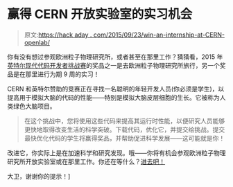 # 赢得 CERN 开放实验室的实习机会

> 原文:[https://hack aday . com/2015/09/23/win-an-internship-at-CERN-openlab/](https://hackaday.com/2015/09/23/win-an-internship-at-cern-openlab/)

你有没有想过参观欧洲粒子物理研究所，或者甚至在那里工作？猜猜看，2015 年[英特尔现代代码开发者挑战赛](http://openlab.web.cern.ch/news/win-internship-cern-openlab-entering-intel-modern-code-developer-challenge-2015)的奖品之一是去欧洲粒子物理研究所旅行，另一个奖品是在那里进行为期 9 周的实习！

CERN 和英特尔赞助的竞赛正在寻找一名聪明的年轻开发人员(你必须是学生)，以提高用于模拟大脑的代码的性能——特别是模拟大脑皮层细胞的生长。它被称为人类绿色大脑项目。

> 在这个挑战中，您将使用这些代码来提高其运行时性能，以便研究人员能够更快地取得改变生活的科学突破。下载代码，优化它，并提交给挑战。提交最快优化代码的学生将赢得奖品，并帮助促进科学发展——这可能就是你！

改进它，你实际上是在加速科学和研究发现。哦——你将有机会参观欧洲粒子物理研究所开放实验室或在那里工作。你还在等什么？[进去吧！](http://moderncodechallenge.intel.com/)

大卫，谢谢你的提示！]